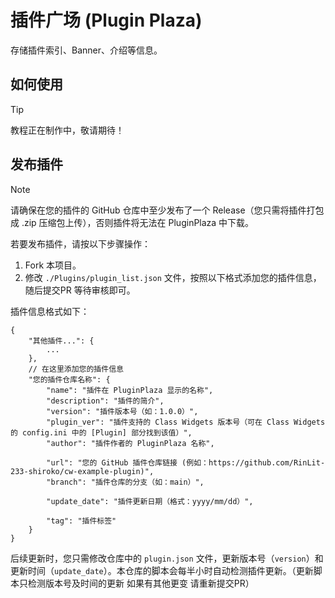 # 插件广场 (Plugin Plaza)
存储插件索引、Banner、介绍等信息。

## 如何使用
> [!TIP]
> 教程正在制作中，敬请期待！

## 发布插件
> [!Note]
> 请确保在您的插件的 GitHub 仓库中至少发布了一个 Release（您只需将插件打包成 .zip 压缩包上传），否则插件将无法在 PluginPlaza 中下载。

若要发布插件，请按以下步骤操作：

1. Fork 本项目。
2. 修改 `./Plugins/plugin_list.json` 文件，按照以下格式添加您的插件信息，随后提交PR 等待审核即可。

插件信息格式如下：
```
{
    "其他插件...": {
        ...
    },
    // 在这里添加您的插件信息
    "您的插件仓库名称": {
        "name": "插件在 PluginPlaza 显示的名称",
        "description": "插件的简介",
        "version": "插件版本号（如：1.0.0）",
        "plugin_ver": "插件支持的 Class Widgets 版本号（可在 Class Widgets 的 config.ini 中的 [Plugin] 部分找到该值）",
        "author": "插件作者的 PluginPlaza 名称",
    
        "url": "您的 GitHub 插件仓库链接 (例如：https://github.com/RinLit-233-shiroko/cw-example-plugin)",
        "branch": "插件仓库的分支（如：main）",
    
        "update_date": "插件更新日期（格式：yyyy/mm/dd）",
    
        "tag": "插件标签"
    }
}
```

后续更新时，您只需修改仓库中的 `plugin.json` 文件，更新版本号（`version`）和更新时间（`update_date`）。本仓库的脚本会每半小时自动检测插件更新。（更新脚本只检测版本号及时间的更新 如果有其他更变 请重新提交PR）
